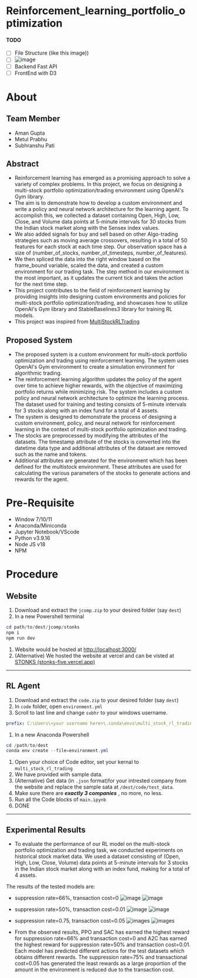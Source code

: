 # Reinforcement_learning_portfolio_optimization
#### TODO
- [ ] File Structure (like this image))
- [ ] ![image](https://github.com/metal0bird/Portfolio_Optimization_Reinforcement_Learning/assets/83113185/d92f18bd-36e8-4123-9508-5548d22435c2)
- [ ] Backend Fast API
- [ ] FrontEnd with D3

# About

## Team Member

- Aman Gupta
- Metul Prabhu
- Subhranshu Pati
  
## Abstract

- Reinforcement learning has emerged as a promising approach to solve a variety of complex problems. In this project, we focus on designing a multi-stock portfolio optimization/trading environment using OpenAI's Gym library.
- The aim is to demonstrate how to develop a custom environment and write a policy and neural network architecture for the learning agent. To accomplish this, we collected a dataset containing Open, High, Low, Close, and Volume data points at 5-minute intervals for 30 stocks from the Indian stock market along with the Sensex index values.
- We also added signals for buy and sell based on other Algo-trading strategies such as moving average crossovers, resulting in a total of 50 features for each stock at each time step. Our observation space has a size of (number_of_stocks, number_of_timesteps, number_of_features).
- We then spliced the data into the right window based on the frame_bound variable, scaled the data, and created a custom environment for our trading task. The step method in our environment is the most important, as it updates the current tick and takes the action for the next time step.
- This project contributes to the field of reinforcement learning by providing insights into designing custom environments and policies for multi-stock portfolio optimization/trading, and showcases how to utilize OpenAI's Gym library and StableBaselines3 library for training RL models.
- This project was inspired from [MultiStockRLTrading](https://github.com/Akhilesh-Gogikar/MultiStockRLTrading)

## Proposed System

- The proposed system is a custom environment for multi-stock portfolio optimization and trading using reinforcement learning. The system uses OpenAI's Gym environment to create a simulation environment for algorithmic trading.
- The reinforcement learning algorithm updates the policy of the agent over time to achieve higher rewards, with the objective of maximizing portfolio returns while minimizing risk. The system includes a custom policy and neural network architecture to optimize the learning process. The dataset used for training and testing consists of 5-minute intervals for 3 stocks along with an index fund for a total of 4 assets.
- The system is designed to demonstrate the process of designing a custom environment, policy, and neural network for reinforcement learning in the context of multi-stock portfolio optimization and trading.
- The stocks are preprocessed by modifying the attributes of the datasets. The timestamp attribute of the stocks is converted into the datetime data type and additional attributes of the dataset are removed such as the name and tokens.
- Additional attributes are generated for the environment which has been defined for the multistock environment. These attributes are used for calculating the various parameters of the stocks to generate actions and rewards for the agent.

# Pre-Requisite

- Window 7/10/11
- Anaconda/Miniconda
- Jupyter Notebook/VScode
- Python v3.9.16
- Node JS v18
- NPM

# Procedure

## Website

1. Download and extract the `jcomp.zip`  to your desired folder (say `dest`)
2. In a new Powershell terminal

```powershell
cd path/to/dest/jcomp/stonks
npm i
npm run dev
```

1. Website would be hosted at [http://localhost:3000/](http://localhost:3000/)
2. (Alternative) We hosted the website at vercel and can be visted at [STONKS (stonks-five.vercel.app)](https://stonks-five.vercel.app/)

---

## RL Agent

1. Download and extract the `code.zip`  to your desired folder (say `dest`)
2. In `code` folder, open `environment.yml`
3. Scroll to last line and change `subhr` to your windows username.

```yaml
prefix: C:\Users\<your username here>\.conda\envs\multi_stock_rl_trading
```

1. In a new Anaconda Powershell

```powershell
cd /path/to/dest
conda env create --file=environment.yml
```

1. Open your choice of Code editor, set your kernal to `multi_stock_rl_trading` 
2. We have provided with sample data.
3. (Alternative) Get data (in `.json` format)for your intrested company from the website and replace the sample sata at `/dest/code/test_data`. 
4. Make sure there are ***exactly 3 companies*** , no more, no less. 
5. Run all the Code blocks of `main.ipynb` 
6. DONE

---
## Experimental Results

- To evaluate the performance of our RL model on the multi-stock portfolio optimization and trading task, we conducted experiments on historical stock market data. We used a dataset consisting of (Open, High, Low, Close, Volume) data points at 5-minute intervals for 3 stocks in the Indian stock market along with an index fund, making for a total of 4 assets.

The results of the tested models are:
  -  suppression rate=66%, transaction cost=0
    ![image](https://github.com/metal0bird/Reinforcement_learning_portfolio_optimization/blob/main/assets/Screenshot%202023-07-14%20at%209.45.50%20AM.png)
    ![image](https://github.com/metal0bird/Reinforcement_learning_portfolio_optimization/blob/main/assets/Screenshot%202023-07-14%20at%209.46.41%20AM.png)

  -  suppression rate=50%, transaction cost=0.01
    ![image](https://github.com/metal0bird/Reinforcement_learning_portfolio_optimization/blob/main/assets/Screenshot%202023-07-14%20at%209.46.51%20AM.png)
    ![image](https://github.com/metal0bird/Reinforcement_learning_portfolio_optimization/blob/main/assets/Screenshot%202023-07-14%20at%209.47.00%20AM.png)

  - suppression rate=0.75, transaction cost=0.05
    ![images](https://github.com/metal0bird/Reinforcement_learning_portfolio_optimization/blob/main/assets/Screenshot%202023-07-14%20at%209.47.08%20AM.png)
    ![images](https://github.com/metal0bird/Reinforcement_learning_portfolio_optimization/blob/main/assets/Screenshot%202023-07-14%20at%209.47.18%20AM.png)

  - From the observed results, PPO and SAC  has earned the highest reward for suppression rate=66% and transaction cost=0 and A2C has earned the highest reward for suppression     rate=50% and transaction cost=0.01.
Each model has predicted different actions for the test datasets which obtains different rewards.
The suppression rate=75% and transactional cost=0.05 has generated the least rewards as a large proportion of the amount in the environment is reduced due to the transaction cost.

  

